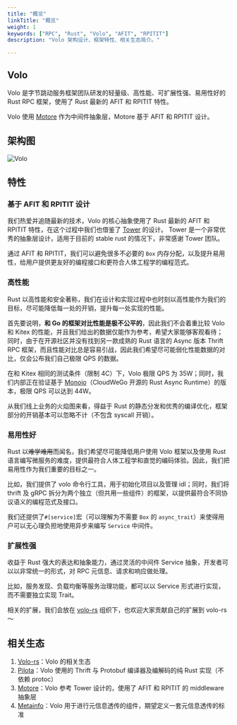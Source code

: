 ```yaml
---
title: "概览"
linkTitle: "概览"
weight: 1
keywords: ["RPC", "Rust", "Volo", "AFIT", "RPITIT"]
description: "Volo 架构设计、框架特性、相关生态简介。"

---
```


## Volo

Volo 是字节跳动服务框架团队研发的轻量级、高性能、可扩展性强、易用性好的 Rust RPC 框架，使用了 Rust 最新的 AFIT 和 RPITIT 特性。

Volo 使用 [Motore](https://github.com/cloudwego/motore) 作为中间件抽象层，Motore 基于 AFIT 和 RPITIT 设计。

## 架构图

![Volo](/img/docs/volo.png)

## 特性

### 基于 AFIT 和 RPITIT 设计

我们热爱并追随最新的技术，Volo 的核心抽象使用了 Rust 最新的 AFIT 和 RPITIT 特性，在这个过程中我们也借鉴了 [Tower](https://github.com/tower-rs/tower) 的设计。
Tower 是一个非常优秀的抽象层设计，适用于目前的 stable rust 的情况下，非常感谢 Tower 团队。

通过 AFIT 和 RPITIT，我们可以避免很多不必要的 `Box` 内存分配，以及提升易用性，给用户提供更友好的编程接口和更符合人体工程学的编程范式。

### 高性能

Rust 以高性能和安全著称，我们在设计和实现过程中也时刻以高性能作为我们的目标，尽可能降低每一处的开销，提升每一处实现的性能。

首先要说明，**和 Go 的框架对比性能是极不公平的**，因此我们不会着重比较 Volo 和 Kitex 的性能，并且我们给出的数据仅能作为参考，希望大家能够客观看待；
同时，由于在开源社区并没有找到另一款成熟的 Rust 语言的 Async 版本 Thrift RPC 框架，而且性能对比总是容易引战，因此我们希望尽可能弱化性能数据的对比，仅会公布我们自己极限 QPS 的数据。

在和 Kitex 相同的测试条件（限制 4C）下，Volo 极限 QPS 为 35W；同时，我们内部正在验证基于 [Monoio](https://github.com/bytedance/monoio)（CloudWeGo 开源的 Rust Async Runtime）的版本，极限 QPS 可以达到 44W。

从我们线上业务的火焰图来看，得益于 Rust 的静态分发和优秀的编译优化，框架部分的开销基本可以忽略不计（不包含 syscall 开销）。

### 易用性好

Rust 以~~难学难用~~而闻名，我们希望尽可能降低用户使用 Volo 框架以及使用 Rust 语言编写微服务的难度，提供最符合人体工程学和直觉的编码体验。因此，我们把易用性作为我们重要的目标之一。

比如，我们提供了 volo 命令行工具，用于初始化项目以及管理 idl；同时，我们将 thrift 及 gRPC 拆分为两个独立（但共用一些组件）的框架，以提供最符合不同协议语义的编程范式及接口。

我们还提供了`#[service]`宏（可以理解为不需要 `Box` 的 `async_trait`）来使得用户可以无心理负担地使用异步来编写 `Service` 中间件。

### 扩展性强

收益于 Rust 强大的表达和抽象能力，通过灵活的中间件 Service 抽象，开发者可以以非常统一的形式，对 RPC 元信息、请求和响应做处理。

比如，服务发现、负载均衡等服务治理功能，都可以以 Service 形式进行实现，而不需要独立实现 Trait。

相关的扩展，我们会放在 [volo-rs](http://github.com/volo-rs) 组织下，也欢迎大家贡献自己的扩展到 volo-rs～

## 相关生态
1. [Volo-rs](http://github.com/volo-rs)：Volo 的相关生态
2. [Pilota](https://github.com/cloudwego/pilota)：Volo 使用的 Thrift 与 Protobuf 编译器及编解码的纯 Rust 实现（不依赖 protoc）
3. [Motore](https://github.com/cloudwego/motore)：Volo 参考 Tower 设计的，使用了 AFIT 和 RPITIT 的 middleware 抽象层
4. [Metainfo](https://github.com/cloudwego/metainfo)：Volo 用于进行元信息透传的组件，期望定义一套元信息透传的标准
